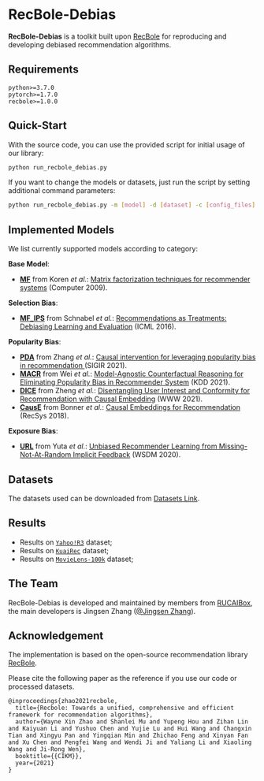 # RecBole-Debias

**RecBole-Debias** is a toolkit built upon [RecBole](https://github.com/RUCAIBox/RecBole) for reproducing and developing debiased recommendation algorithms.

## Requirements

```
python>=3.7.0
pytorch>=1.7.0
recbole>=1.0.0
```

## Quick-Start

With the source code, you can use the provided script for initial usage of our library:

```bash
python run_recbole_debias.py
```

If you want to change the models or datasets, just run the script by setting additional command parameters:

```bash
python run_recbole_debias.py -m [model] -d [dataset] -c [config_files]
```

## Implemented Models

We list currently supported models according to category:

**Base Model**:

* **[MF](recbole_debias/model/debiased_recommender/mf.py)** from Koren *et al.*: [Matrix factorization techniques for recommender systems](https://www.inf.unibz.it/~ricci/ISR/papers/ieeecomputer.pdf) (Computer 2009).

**Selection Bias**:

* **[MF_IPS](recbole_debias/model/debiased_recommender/mf_ips.py)** from Schnabel *et al.*: [Recommendations as Treatments: Debiasing Learning and Evaluation](http://proceedings.mlr.press/v48/schnabel16.pdf) (ICML 2016).

**Popularity Bias**:

* **[PDA](recbole_debias/model/debiased_recommender/pda.py)** from Zhang *et al.*: [Causal intervention for leveraging popularity bias in recommendation
](https://arxiv.org/pdf/2105.06067.pdf) (SIGIR 2021).
* **[MACR](recbole_debias/model/debiased_recommender/macr.py)** from Wei *et al.*: [Model-Agnostic Counterfactual Reasoning for Eliminating Popularity Bias in Recommender System](https://arxiv.org/pdf/2010.15363.pdf) (KDD 2021).
* **[DICE](recbole_debias/model/debiased_recommender/dice.py)** from Zheng *et al.*: [Disentangling User Interest and Conformity for Recommendation with Causal Embedding](https://arxiv.org/pdf/2006.11011.pdf?ref=https://githubhelp.com) (WWW 2021).
* **[CausE](recbole_debias/model/debiased_recommender/cause.py)** from Bonner *et al.*: [Causal Embeddings for Recommendation](https://arxiv.org/pdf/1706.07639.pdf?ref=https://githubhelp.com) (RecSys 2018).

**Exposure Bias**:

* **[URL](recbole_debias/model/debiased_recommender/url.py)** from Yuta *et al.*: [Unbiased Recommender Learning from Missing-Not-At-Random Implicit Feedback](https://arxiv.org/pdf/1909.03601.pdf) (WSDM 2020).

## Datasets
 The datasets used can be downloaded from [Datasets Link](https:...).

## Results

- Results on [`Yahoo!R3`](results/yahoo.md) dataset; 
- Results on [`KuaiRec`](results/kuai.md) dataset; 
- Results on [`MovieLens-100k`](results/ml.md) dataset; 

## The Team

RecBole-Debias is developed and maintained by members from [RUCAIBox](http://aibox.ruc.edu.cn/), the main developers is Jingsen Zhang ([@Jingsen Zhang](https://github.com/JingsenZhang)).

## Acknowledgement

The implementation is based on the open-source recommendation library [RecBole](https://github.com/RUCAIBox/RecBole).

Please cite the following paper as the reference if you use our code or processed datasets.

```
@inproceedings{zhao2021recbole,
  title={Recbole: Towards a unified, comprehensive and efficient framework for recommendation algorithms},
  author={Wayne Xin Zhao and Shanlei Mu and Yupeng Hou and Zihan Lin and Kaiyuan Li and Yushuo Chen and Yujie Lu and Hui Wang and Changxin Tian and Xingyu Pan and Yingqian Min and Zhichao Feng and Xinyan Fan and Xu Chen and Pengfei Wang and Wendi Ji and Yaliang Li and Xiaoling Wang and Ji-Rong Wen},
  booktitle={{CIKM}},
  year={2021}
}

